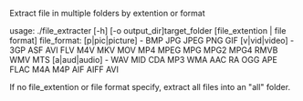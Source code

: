Extract file in multiple folders by extention or format

usage:
      ./file_extracter [-h] [-o output_dir]target_folder [file_extention | file format]
      file_format: [p|pic|picture] - BMP JPG JPEG PNG GIF 
                   [v|vid|video] - 3GP ASF AVI FLV M4V MKV MOV MP4 MPEG MPG MPG2 MPG4 RMVB WMV MTS
                   [a|aud|audio] - WAV MID CDA MP3 WMA AAC RA OGG APE FLAC M4A M4P AIF AIFF AVI
      
If no file_extention or file format specify, extract all files into an "all" folder.
 
      
